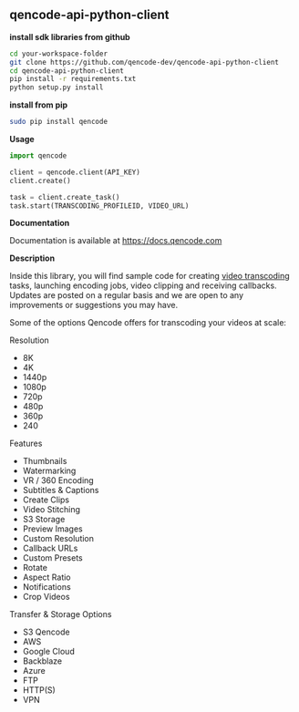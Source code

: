 ## qencode-api-python-client

**install sdk libraries from github**

```sh
cd your-workspace-folder
git clone https://github.com/qencode-dev/qencode-api-python-client
cd qencode-api-python-client
pip install -r requirements.txt
python setup.py install
```

**install from pip**

```sh
sudo pip install qencode
```

**Usage**

```python
import qencode

client = qencode.client(API_KEY)
client.create()

task = client.create_task()
task.start(TRANSCODING_PROFILEID, VIDEO_URL)

```

**Documentation**

Documentation is available at <https://docs.qencode.com>

**Description**

Inside this library, you will find sample code for creating [video transcoding](https://cloud.qencode.com/) tasks, launching encoding jobs, video clipping and receiving callbacks. Updates are posted on a regular basis and we are open to any improvements or suggestions you may have.

Some of the options Qencode offers for transcoding your videos at scale:

Resolution

- 8K
- 4K
- 1440p
- 1080p
- 720p
- 480p
- 360p
- 240

Features

- Thumbnails
- Watermarking
- VR / 360 Encoding
- Subtitles & Captions
- Create Clips
- Video Stitching
- S3 Storage
- Preview Images
- Custom Resolution
- Callback URLs
- Custom Presets
- Rotate
- Aspect Ratio
- Notifications
- Crop Videos

Transfer & Storage Options

- S3 Qencode
- AWS
- Google Cloud
- Backblaze
- Azure
- FTP
- HTTP(S)
- VPN
